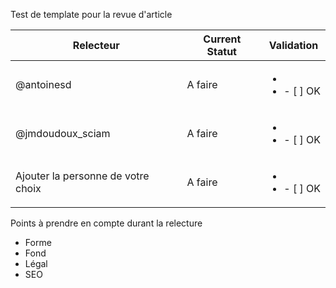 Test de template pour la revue d'article


| Relecteur | Current Statut | Validation | 
|-------------------------------|---------------|----------------|
| @antoinesd  | A faire | <ul><li><li>- [ ] OK</li></ul>
| @jmdoudoux_sciam | A faire |  <ul><li><li>- [ ] OK</li></ul>
| Ajouter la personne de votre choix  | A faire |  <ul><li><li>- [ ] OK</li></ul>

Points à prendre en compte durant la relecture
- Forme
- Fond
- Légal
- SEO